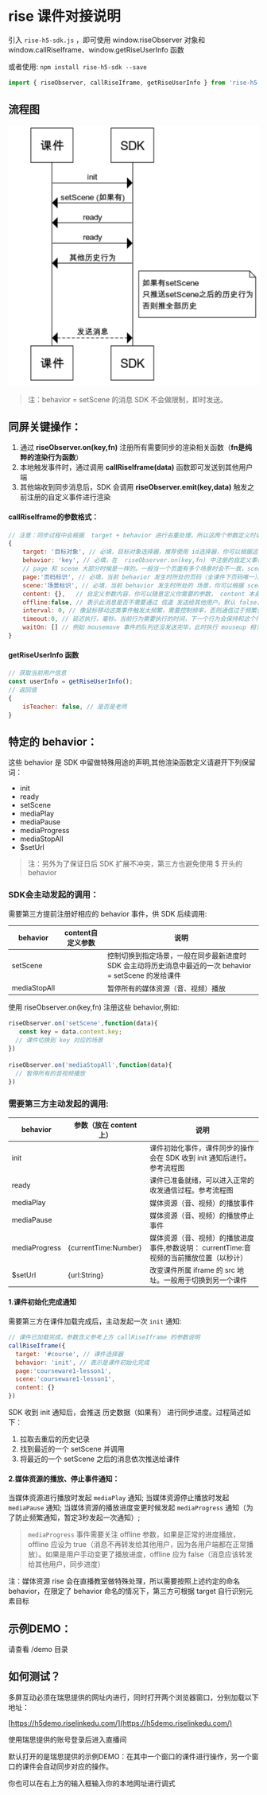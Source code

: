 # rise 课件对接说明

引入 `rise-h5-sdk.js` ，即可使用 window.riseObserver 对象和 window.callRiseIframe、window.getRiseUserInfo 函数

或者使用:   `npm install rise-h5-sdk --save`
```javascript
import { riseObserver, callRiseIframe, getRiseUserInfo } from 'rise-h5-sdk'
```
## 流程图
![image](/readme/seq.png)
> 注：behavior = setScene 的消息 SDK 不会做限制，即时发送。

## 同屏关键操作：
1. 通过 **riseObserver.on(key,fn)** 注册所有需要同步的渲染相关函数（**fn是纯粹的渲染行为函数**）
2. 本地触发事件时，通过调用 **callRiseIframe(data)** 函数即可发送到其他用户端
3. 其他端收到同步消息后，SDK 会调用 **riseObserver.emit(key,data)** 触发之前注册的自定义事件进行渲染

#### callRiseIframe的参数格式：
```javascript
// 注意：同步过程中会根据  target + behavior 进行去重处理，所以这两个参数定义时请尽量可以描述准确当前的行为
{
    target: '目标对象', // 必填，目标对象选择器，推荐使用 id选择器，你可以根据这个 target 识别是哪个元素
    behavior: 'key', // 必填，在  riseObserver.on(key,fn) 中注册的自定义事件名称 key
	// page 和 scene 大部分时候是一样的。一般当一个页面有多个场景时会不一致，scene 比 page 颗粒度更细
    page:'页码标识', // 必填，当前 behavior 发生时所处的页码（全课件下页码唯一）。 rise 需要这个字段来对应白板的页码
    scene:'场景标识', // 必填，当前 behavior 发生时所处的 场景，你可以根据 scene 识别是哪个场景
    content: {},   // 自定义参数内容，你可以随意定义你需要的参数， content 本身必须是个对象
    offline:false, // 表示此消息是否不需要通过 信道 发送给其他用户。默认 false，会同步给其他用户
    interval: 0, // 像鼠标移动这类事件触发太频繁，需要控制频率，否则通信过于频繁会丢失数据。SDK 内置了实现，只需要指定 interval = 毫秒数 即可
    timeout:0, // 延迟执行，毫秒。当前行为需要执行的时间，下一个行为会保持和这个行为的执行间隔
    waitOn: [] // 例如 mousemove 事件的队列还没发送完毕，此时执行 mouseup 相关渲染可能会丢失部分 mousemove 数据。使用此字段指定需要等待某个behavior队列执行完毕再触发。在 interval 有值时才有效
}
```
#### getRiseUserInfo 函数
```javascript
// 获取当前用户信息
const userInfo = getRiseUserInfo();
// 返回值
{
    isTeacher: false, // 是否是老师
}
```

## 特定的 behavior：

这些 behavior 是 SDK 中留做特殊用途的声明,其他渲染函数定义请避开下列保留词：

- init
- ready
- setScene
- mediaPlay
- mediaPause
- mediaProgress
- mediaStopAll
- $setUrl

> 注：另外为了保证日后 SDK 扩展不冲突，第三方也避免使用 $ 开头的 behavior

### SDK会主动发起的调用：
需要第三方提前注册好相应的 behavior 事件，供 SDK 后续调用:

behavior  | content自定义参数 | 说明
------------- | ------------- | -------------
setScene  |  | 控制切换到指定场景，一般在同步最新进度时 SDK 会主动将历史消息中最近的一次 behavior = setScene  的发给课件
mediaStopAll  |   | 暂停所有的媒体资源（音、视频）播放

使用  riseObserver.on(key,fn) 注册这些 behavior,例如:
```javascript
riseObserver.on('setScene',function(data){
   const key = data.content.key;
  // 课件切换到 key 对应的场景
})

riseObserver.on('mediaStopAll',function(data){
  // 暂停所有的音视频播放
})
```

### 需要第三方主动发起的调用:

behavior  | 参数（放在 content 上） | 说明
------------- | ------------- | -------------
init | | 课件初始化事件，课件同步的操作会在 SDK 收到 init 通知后进行。参考流程图
ready | | 课件已准备就绪，可以进入正常的收发通信过程。参考流程图
mediaPlay  |  | 媒体资源（音、视频）的播放事件
mediaPause  |  | 媒体资源（音、视频）的播放停止事件
mediaProgress  | {currentTime:Number}  | 媒体资源（音、视频）的播放进度事件,参数说明： currentTime:音视频的当前播放位置（以秒计）
$setUrl  | {url:String}  | 改变课件所属 iframe 的 src 地址。一般用于切换到另一个课件

#### 1.课件初始化完成通知
需要第三方在课件加载完成后，主动发起一次 `init`   通知:
```javascript
// 课件已加载完成，参数含义参考上方 callRiseIframe 的参数说明
callRiseIframe({
  target: '#course', // 课件选择器
  behavior: 'init', // 表示是课件初始化完成
  page:'courseware1-lesson1',
  scene:'courseware1-lesson1',
  content: {}
})
```
SDK 收到 init 通知后，会推送 历史数据（如果有） 进行同步进度。过程简述如下：

1. 拉取去重后的历史记录
2. 找到最近的一个 setScene 并调用
3. 将最近的一个 setScene 之后的消息依次推送给课件

#### 2.媒体资源的播放、停止事件通知：
当媒体资源进行播放时发起 `mediaPlay`   通知;
当媒体资源停止播放时发起 `mediaPause`   通知;
当媒体资源的播放进度变更时候发起  `mediaProgress`   通知（为了防止频繁通知，暂定3秒发起一次通知）;
> `mediaProgress` 事件需要关注 offline 参数，如果是正常的进度播放，offline 应设为 true（消息不再转发给其他用户，因为各用户端都在正常播放）。如果是用户手动变更了播放进度，offline 应为 false（消息应该转发给其他用户，同步进度）

注：媒体资源 rise 会在直播教室做特殊处理，所以需要按照上述约定的命名 behavior，在限定了 behavior 命名的情况下，第三方可根据 target 自行识别元素目标


## 示例DEMO：
请查看 /demo 目录

## 如何测试？
多屏互动必须在瑞思提供的网址内进行，同时打开两个浏览器窗口，分别加载以下地址：

[https://h5demo.riselinkedu.com/](https://h5demo.riselinkedu.com/)

使用瑞思提供的账号登录后进入直播间


默认打开的是瑞思提供的示例DEMO：在其中一个窗口的课件进行操作，另一个窗口的课件会自动同步对应的操作。

你也可以在右上方的输入框输入你的本地网址进行调式
